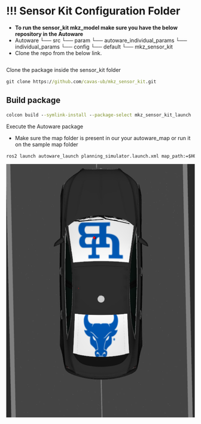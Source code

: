 



# !!! Sensor Kit Configuration Folder

* **To run the sensor_kit mkz_model make sure you have the below repository in the Autoware**
* Autoware
  └── src
      └── param
          └── autoware_individual_params
              └── individual_params
                  └── config
                      └── default
                          └── mkz_sensor_kit
* Clone the repo from the below link.

```cmd
```



Clone the package inside the  sensor_kit folder 

```cmd
git clone https://github.com/cavas-ub/mkz_sensor_kit.git
```



## Build package

```cmd
colcon build --symlink-install --package-select mkz_sensor_kit_launch
```

Execute the Autoware package

* Make sure the map folder is present in our your autoware_map or run it on the sample map folder

```cmd
ros2 launch autoware_launch planning_simulator.launch.xml map_path:=$HOME/autoware_map/service_road_inner_loop/ vehicle_model:=mkz_vehicle sensor_model:=mkz_sensor_kit launch_vehicle_interface:=true

```



![](mkz_with_sensors.png)